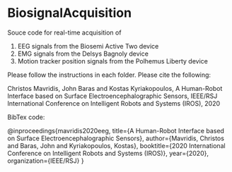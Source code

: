 # BiosignalAcquisition

Souce code for real-time acquisition of 
1. EEG signals from the Biosemi Active Two device
2. EMG signals from the Delsys Bagnoly device
3. Motion tracker position signals from the Polhemus Liberty device

Please follow the instructions in each folder.
Please cite the following:

Christos Mavridis, John Baras and Kostas Kyriakopoulos, A Human-Robot Interface based on Surface Electroencephalographic Sensors, IEEE/RSJ International Conference on Intelligent Robots and Systems (IROS), 2020

BibTex code:

@inproceedings{mavridis2020eeg,
  title={A Human-Robot Interface based on Surface Electroencephalographic Sensors},
  author={Mavridis, Christos and Baras, John and Kyriakopoulos, Kostas},
  booktitle={2020 International Conference on Intelligent Robots and Systems (IROS)},
  year={2020},
  organization={IEEE/RSJ}
}
